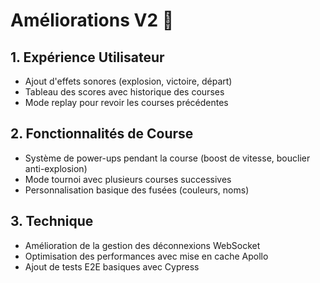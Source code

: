 # Améliorations V2 🚀

## 1. Expérience Utilisateur
- Ajout d'effets sonores (explosion, victoire, départ)
- Tableau des scores avec historique des courses
- Mode replay pour revoir les courses précédentes

## 2. Fonctionnalités de Course
- Système de power-ups pendant la course (boost de vitesse, bouclier anti-explosion)
- Mode tournoi avec plusieurs courses successives
- Personnalisation basique des fusées (couleurs, noms)

## 3. Technique
- Amélioration de la gestion des déconnexions WebSocket
- Optimisation des performances avec mise en cache Apollo
- Ajout de tests E2E basiques avec Cypress
